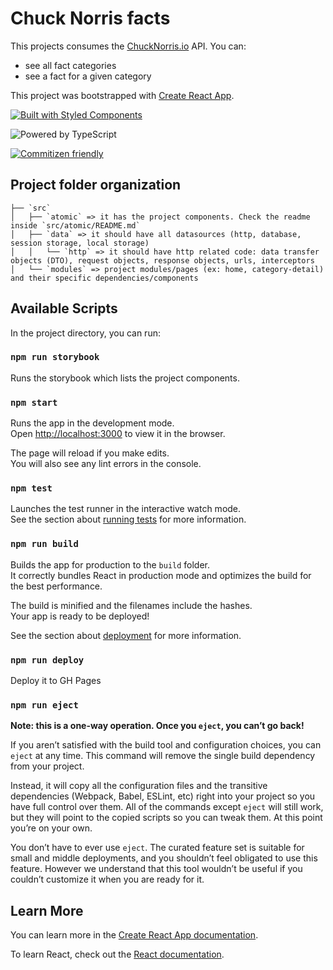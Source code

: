 # Chuck Norris facts

This projects consumes the [ChuckNorris.io](https://api.chucknorris.io/) API. You can:

- see all fact categories
- see a fact for a given category

This project was bootstrapped with [Create React App](https://github.com/facebook/create-react-app).

<a href="https://www.styled-components.com/"><img src="https://img.shields.io/badge/built%20with-styled%20components-db7093.svg" alt="Built with Styled Components" /></a>

<img src="https://img.shields.io/badge/powered%20by-typescript-blue.svg" alt="Powered by TypeScript" />

[![Commitizen friendly](https://img.shields.io/badge/commitizen-friendly-brightgreen.svg)](http://commitizen.github.io/cz-cli/)

## Project folder organization

```
├── `src`
│   ├── `atomic` => it has the project components. Check the readme inside `src/atomic/README.md`
│   ├── `data` => it should have all datasources (http, database, session storage, local storage)
│   │   └── `http` => it should have http related code: data transfer objects (DTO), request objects, response objects, urls, interceptors
│   └── `modules` => project modules/pages (ex: home, category-detail) and their specific dependencies/components
```

## Available Scripts

In the project directory, you can run:

### `npm run storybook`

Runs the storybook which lists the project components.<br>

### `npm start`

Runs the app in the development mode.<br>
Open [http://localhost:3000](http://localhost:3000) to view it in the browser.

The page will reload if you make edits.<br>
You will also see any lint errors in the console.

### `npm test`

Launches the test runner in the interactive watch mode.<br>
See the section about [running tests](https://facebook.github.io/create-react-app/docs/running-tests) for more information.

### `npm run build`

Builds the app for production to the `build` folder.<br>
It correctly bundles React in production mode and optimizes the build for the best performance.

The build is minified and the filenames include the hashes.<br>
Your app is ready to be deployed!

See the section about [deployment](https://facebook.github.io/create-react-app/docs/deployment) for more information.

### `npm run deploy`

Deploy it to GH Pages

### `npm run eject`

**Note: this is a one-way operation. Once you `eject`, you can’t go back!**

If you aren’t satisfied with the build tool and configuration choices, you can `eject` at any time. This command will remove the single build dependency from your project.

Instead, it will copy all the configuration files and the transitive dependencies (Webpack, Babel, ESLint, etc) right into your project so you have full control over them. All of the commands except `eject` will still work, but they will point to the copied scripts so you can tweak them. At this point you’re on your own.

You don’t have to ever use `eject`. The curated feature set is suitable for small and middle deployments, and you shouldn’t feel obligated to use this feature. However we understand that this tool wouldn’t be useful if you couldn’t customize it when you are ready for it.

## Learn More

You can learn more in the [Create React App documentation](https://facebook.github.io/create-react-app/docs/getting-started).

To learn React, check out the [React documentation](https://reactjs.org/).
